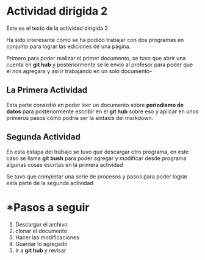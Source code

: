 # Actividad dirigida 2 

Este es el texto de la actividad dirigida 2

Ha sido interesante cómo se ha podido trabajar con dos programas en conjunto para lograr las ediciones de una página. 

Primero para poder realizar el primer documento, se tuvo que abrir una cuenta en **git hub** y posteriormente se le envió al profesor para poder que el nos agregara y así ir trabajando en un solo documento- 

## La Primera Actividad 

Esta parte consistió en poder leer un documento sobre __periodismo de datos__  para posteriormente escribir en el **git hub** sobre eso y aplicar en unos primeros pasos cómo podría ser la sintaxis del markdown. 

## Segunda Actividad 

En esta estapa del trabajo se tuvo que descargar otro programa, en este caso se llama **git bush** para poder agregar y modificar desde programa algunas cosas escritas en la primera actividad 

Se tuvo que completar una serie de procesos y pasos para poder lograr esta parte de la segunda actividad

# *Pasos a seguir 

1. Descargar el archivo 
2. clonar el documento 
3. Hacer las modificaciones 
4. Guardar lo agregado 
5. Ir a **git hub** y revisar 

 
